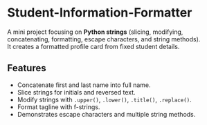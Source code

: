 # Student-Information-Formatter

A mini project focusing on **Python strings** (slicing, modifying, concatenating, formatting, escape characters, and string methods).  
It creates a formatted profile card from fixed student details.

## Features
- Concatenate first and last name into full name.  
- Slice strings for initials and reversed text.  
- Modify strings with `.upper()`, `.lower()`, `.title()`, `.replace()`.  
- Format tagline with f-strings.  
- Demonstrates escape characters and multiple string methods.  
